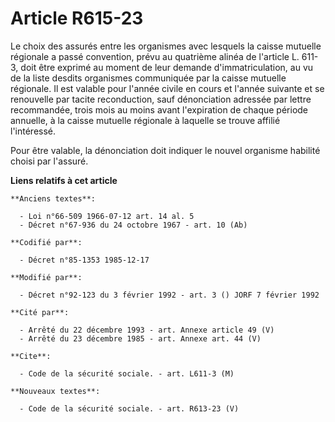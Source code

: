 # Article R615-23

Le choix des assurés entre les organismes avec lesquels la caisse mutuelle régionale a passé convention, prévu au quatrième
alinéa de l'article L. 611-3, doit être exprimé au moment de leur demande d'immatriculation, au vu de la liste desdits
organismes communiquée par la caisse mutuelle régionale. Il est valable pour l'année civile en cours et l'année suivante et
se renouvelle par tacite reconduction, sauf dénonciation adressée par lettre recommandée, trois mois au moins avant
l'expiration de chaque période annuelle, à la caisse mutuelle régionale à laquelle se trouve affilié l'intéressé. 

Pour être valable, la dénonciation doit indiquer le nouvel organisme habilité choisi par l'assuré.

**Liens relatifs à cet article**

	**Anciens textes**:

	  - Loi n°66-509 1966-07-12 art. 14 al. 5
	  - Décret n°67-936 du 24 octobre 1967 - art. 10 (Ab)

	**Codifié par**:

	  - Décret n°85-1353 1985-12-17

	**Modifié par**:

	  - Décret n°92-123 du 3 février 1992 - art. 3 () JORF 7 février 1992

	**Cité par**:

	  - Arrêté du 22 décembre 1993 - art. Annexe article 49 (V)
	  - Arrêté du 23 décembre 1985 - art. Annexe art. 44 (V)

	**Cite**:

	  - Code de la sécurité sociale. - art. L611-3 (M)

	**Nouveaux textes**:

	  - Code de la sécurité sociale. - art. R613-23 (V)
